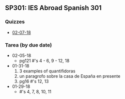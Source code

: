 ## SP301: IES Abroad Spanish 301

### Quizzes
- [02-07-18](./quizzes/02-07-18)

### Tarea (by due date)
- 02-05-18
    - pg121 #'s 4 - 6, 9 - 12, 18
- 01-31-18
    1. 3 examples of quantifidoras
    2. un paragrofo sobre la casa de España en presente
    3. pg16 #'s 12, 13
- 01-29-18
    - #'s 4, 7, 8, 10, 11
